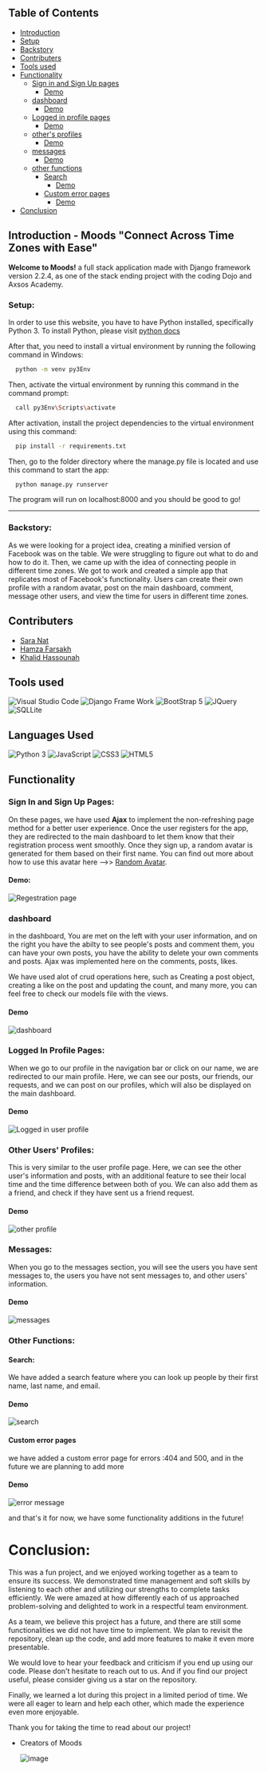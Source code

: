 ## Table of Contents
- [Introduction](#Introduction)
- [Setup](#setup)
- [Backstory](#Backstory)
- [Contributers](#Contributers)
- [Tools used ](#Tools-used)
- [Functionality](#Functionality)
  - [Sign in and Sign Up pages](#Sign-in-and-Sign-Up-pages)
    - [Demo](#Demo)
  - [dashboard ](#dashboard)
    - [Demo](#Demo)
  - [Logged in profile pages](#Logged-in-profile-pages) 
    - [Demo](#Demo)
  - [other's profiles](#other's-profiles)
    - [Demo](#Demo)
  - [messages](#messages)
    - [Demo](#Demo)
  - [other functions](#other-functions)
    - [Search](#Search)
      - [Demo](#Demo)
    - [Custom error pages](#Custom-error-pages) 
      - [Demo](#Demo)
 - [Conclusion](#Conclusion) 
    



## Introduction - Moods "Connect Across Time Zones with Ease"

**Welcome to Moods!** a full stack application made with Django framework version 2.2.4, as one of the stack ending project with the coding Dojo and Axsos Academy. 

### Setup:
In order to use this website, you have to have Python installed, specifically Python 3. To install Python, please visit [python docs](https://www.python.org/downloads/) 

After that, you need to install a virtual environment by running the following command in Windows:
```bash
  python -m venv py3Env 
```
Then, activate the virtual environment by running this command in the command prompt:
```bash
  call py3Env\Scripts\activate 
```
After activation, install the project dependencies to the virtual environment using this command:
```bash
  pip install -r requirements.txt 
```
Then, go to the folder directory where the manage.py file is located and use this command to start the app:
```bash
  python manage.py runserver
```
The program will run on localhost:8000 and you should be good to go!  

_______________________

### Backstory:

As we were looking for a project idea, creating a minified version of Facebook was on the table. We were struggling to figure out what to do and how to do it. Then, we came up with the idea of connecting people in different time zones. We got to work and created a simple app that replicates most of Facebook's functionality. Users can create their own profile with a random avatar, post on the main dashboard, comment, message other users, and view the time for users in different time zones.

## Contributers

* <a href="https://github.com/saranatour1">Sara  Nat</a>
* <a href="https://github.com/hamzafarsakh">Hamza Farsakh </a>
* <a href="https://github.com/KhalidHassouna">Khalid Hassounah </a>

## Tools used 
 ![Visual Studio Code](https://img.shields.io/badge/Visual_Studio_Code-0078D4?style=for-the-badge&logo=visual%20studio%20code&logoColor=white)
 ![Django Frame Work ](https://img.shields.io/badge/Django-092E20?style=for-the-badge&logo=django&logoColor=green)
 ![BootStrap 5](https://img.shields.io/badge/Bootstrap-563D7C?style=for-the-badge&logo=bootstrap&logoColor=white)
 ![JQuery](https://img.shields.io/badge/jQuery-0769AD?style=for-the-badge&logo=jquery&logoColor=white)
 ![SQLLite](https://img.shields.io/badge/SQLite-07405E?style=for-the-badge&logo=sqlite&logoColor=white)

## Languages Used 
 ![Python 3](https://img.shields.io/badge/Python-FFD43B?style=for-the-badge&logo=python&logoColor=blue)
 ![ JavaScript  ](https://img.shields.io/badge/JavaScript-323330?style=for-the-badge&logo=javascript&logoColor=F7DF1E)
 ![CSS3 ](https://img.shields.io/badge/CSS3-1572B6?style=for-the-badge&logo=css3&logoColor=white)
 ![HTML5  ](https://img.shields.io/badge/HTML5-E34F26?style=for-the-badge&logo=html5&logoColor=white)
 

## Functionality
### Sign In and Sign Up Pages:

On these pages, we have used **Ajax** to implement the non-refreshing page method for a better user experience. Once the user registers for the app, they are redirected to the main dashboard to let them know that their registration process went smoothly. Once they sign up, a random avatar is generated for them based on their first name. You can find out more about how to use this avatar here -->> [Random Avatar](https://www.stefanjudis.com/blog/apis-to-generate-random-user-avatars/#multiavatar-api).
<!-- How to center this -->
#### Demo:
![Regestration page](https://user-images.githubusercontent.com/77834808/233746123-ff6d8970-0013-44a2-ae8e-f86508a591a0.png)


### dashboard 
in the dashboard, You are met on the left with your user information, and on the right you have the abilty to see people's posts and comment them, you can have your own posts, you have the ability to delete your own comments and posts. Ajax was implemented here on the comments, posts, likes. 

We have used alot of crud operations here, such as Creating a post object, creating a like on the post and updating the count, and many more, you can feel free to check our models file with the views. 

#### Demo 
![dashboard](https://user-images.githubusercontent.com/77834808/233746267-7f9f5cef-5b9f-4550-a3c4-eb71388d4550.png)

### Logged In Profile Pages:
When we go to our profile in the navigation bar or click on our name, we are redirected to our main profile. Here, we can see our posts, our friends, our requests, and we can post on our profiles, which will also be displayed on the main dashboard.
#### Demo 
![Logged in user profile](https://user-images.githubusercontent.com/77834808/233746399-3d51a16b-b9e4-417b-a153-4f3356645bcc.png)


### Other Users' Profiles:
This is very similar to the user profile page. Here, we can see the other user's information and posts, with an additional feature to see their local time and the time difference between both of you. We can also add them as a friend, and check if they have sent us a friend request.
#### Demo 
![other profile](https://user-images.githubusercontent.com/77834808/233746610-762a3217-35ab-49d0-bea7-d37810f36ce5.png)


### Messages:

When you go to the messages section, you will see the users you have sent messages to, the users you have not sent messages to, and other users' information.

#### Demo

![messages](https://user-images.githubusercontent.com/77834808/233746747-183e9b39-3750-406d-9129-f31e03eb87a6.png)


### Other Functions:

#### Search:
We have added a search feature where you can look up people by their first name, last name, and email.
  #### Demo

![search](https://user-images.githubusercontent.com/77834808/233746904-79135a08-86bb-43e9-ade1-2558ca386a61.png)

 #### Custom error pages
 we have added a custom error page for errors  :404 and 500, and in the future we are planning to add more
  #### Demo
![error message](https://user-images.githubusercontent.com/77834808/233746956-2edb4807-3b8c-42f4-ba58-16eb8c4c02b1.png)
 

and that's it for now, we have some functionality additions in the future!
# Conclusion:

This was a fun project, and we enjoyed working together as a team to ensure its success. We demonstrated time management and soft skills by listening to each other and utilizing our strengths to complete tasks efficiently. We were amazed at how differently each of us approached problem-solving and delighted to work in a respectful team environment.

As a team, we believe this project has a future, and there are still some functionalities we did not have time to implement. We plan to revisit the repository, clean up the code, and add more features to make it even more presentable.

We would love to hear your feedback and criticism if you end up using our code. Please don't hesitate to reach out to us. And if you find our project useful, please consider giving us a star on the repository.

Finally, we learned a lot during this project in a limited period of time. We were all eager to learn and help each other, which made the experience even more enjoyable.

Thank you for taking the time to read about our project!

- Creators of Moods 

  ![image](https://user-images.githubusercontent.com/77834808/230228434-15fbe2c1-dc37-4518-9f00-9affb391acb0.png)
